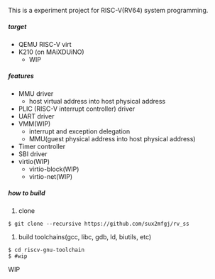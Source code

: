 This is a experiment project for RISC-V(RV64) system programming.

##### target
- QEMU RISC-V virt
- K210 (on MAiXDUiNO)
    - WIP

##### features
- MMU driver
    - host virtual address into host physical address
- PLIC (RISC-V interrupt controller) driver
- UART driver
- VMM(WIP)
    - interrupt and exception delegation
    - MMU(guest physical address into host physical address)
- Timer controller
- SBI driver
- virtio(WIP)
    - virtio-block(WIP)
    - virtio-net(WIP)

##### how to build
1. clone
```
$ git clone --recursive https://github.com/sux2mfgj/rv_ss
```

1. build toolchains(gcc, libc, gdb, ld, biutils, etc)
```
$ cd riscv-gnu-toolchain
$ #wip 
```
WIP
